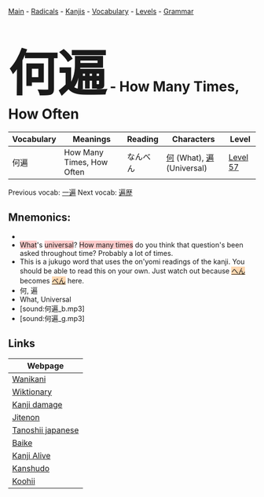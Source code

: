 <style> bigfont {font-size: 100px}</style>
[Main](../README.md) -
[Radicals](../radicals.md) -
[Kanjis](../kanjis.md) -
[Vocabulary](../vocabulary.md) -
[Levels](../levels.md) -
[Grammar](../grammar.md)
# <bigfont> 何遍</bigfont> - How Many Times, How Often 

| Vocabulary | Meanings | Reading | Characters | Level |
| --- | --- | --- | --- | --- |
| 何遍 | How Many Times, How Often | なんべん |  [何](../kanjis/何.md) (What), [遍](../kanjis/遍.md) (Universal) | [Level 57](../levels/wk_level57.md) |

Previous vocab: [一遍](一遍.md) Next vocab: [遍歴](遍歴.md) 

## Mnemonics:

* 
* <span style="background-color:#ffcccb"> What</span>'s <span style="background-color:#ffcccb"> universal</span>? <span style="background-color:#ffcccb"> How many times</span> do you think that question's been asked throughout time? Probably a lot of times.
* This is a jukugo word that uses the on'yomi readings of the kanji. You should be able to read this on your own. Just watch out because <span style="background-color:#fed8b1"> [へん](https://jisho.org/search/へん)</span> becomes <span style="background-color:#fed8b1"> [べん](https://jisho.org/search/べん)</span> here.
* 何, 遍
* What, Universal
* [sound:何遍_b.mp3]
* [sound:何遍_g.mp3]


## Links 

| Webpage |
| --- |
| [Wanikani          ](https://www.wanikani.com/kanji/何遍) |
| [Wiktionary        ](https://en.wiktionary.org/wiki/何遍) |
| [Kanji damage      ](http://www.kanjidamage.com/kanji/search?utf8=✓&q=何遍) |
| [Jitenon           ](https://jitenon.com/kanji/何遍) |
| [Tanoshii japanese ](https://www.tanoshiijapanese.com/dictionary/kanji.cfm?k=何遍) |
| [Baike             ](https://baike.baidu.com/item/何遍) |
| [Kanji Alive       ](https://app.kanjialive.com/何遍) |
| [Kanshudo          ](https://www.kanshudo.com/searchmn?q=何遍) |
| [Koohii            ](https://kanji.koohii.com/study/kanji/何遍) |
